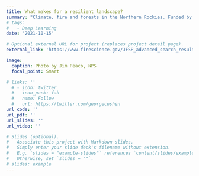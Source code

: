 ```yaml
---
title: What makes for a resilient landscape?
summary: "Climate, fire and forests in the Northern Rockies. Funded by Joint Fire Science Program. Photo: Jim Peaco, NPS"
# tags:
#   - Deep Learning
date: '2021-10-15'

# Optional external URL for project (replaces project detail page).
external_link: 'https://www.firescience.gov/JFSP_advanced_search_results_detail.cfm?jdbid=%24%26J3%3AV0%20%20%0A'

image:
  caption: Photo by Jim Peaco, NPS
  focal_point: Smart

# links: ''
  # - icon: twitter
  #   icon_pack: fab
  #   name: Follow
  #   url: https://twitter.com/georgecushen
url_code: ''
url_pdf: ''
url_slides: ''
url_video: ''

# Slides (optional).
#   Associate this project with Markdown slides.
#   Simply enter your slide deck's filename without extension.
#   E.g. `slides = "example-slides"` references `content/slides/example-slides.md`.
#   Otherwise, set `slides = ""`.
# slides: example
---
```

